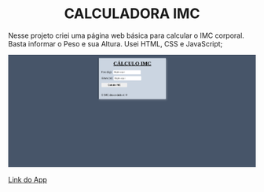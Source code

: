 <h1 align="center">CALCULADORA IMC</h1>

<p>Nesse projeto criei uma página web básica para calcular o IMC corporal. Basta informar o Peso e sua Altura. Usei HTML, CSS e JavaScript; </p>

![alt text](/img/app_imc.png)


[Link do App](https://calculator-imc-cellerligia.netlify.app)

